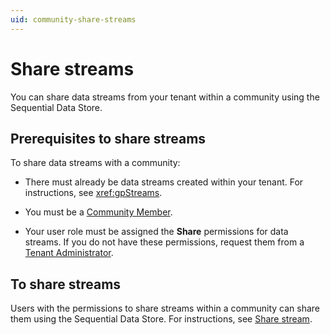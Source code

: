 ```yaml
---
uid: community-share-streams
---
```


# Share streams

You can share data streams from your tenant within a community using the Sequential Data Store. 

## Prerequisites to share streams

To share data streams with a community:

- There must already be data streams created within your tenant. For instructions, see <xref:gpStreams>.

- You must be a [Community Member](xref:ccRoles#community-member-role-preview). 

- Your user role must be assigned the **Share** permissions for data streams. If you do not have these permissions, request them from a [Tenant Administrator](xref:ccRoles#tenant-roles).

## To share streams

Users with the permissions to share streams within a community can share them using the Sequential Data Store. For instructions, see [Share stream](xref:manage-streams).
